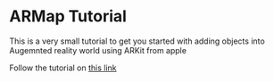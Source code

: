 # ARMap Tutorial

This is a very small tutorial to get you started with adding objects into Augemnted reality world using ARKit from apple

Follow the tutorial on [this link](https://docs.google.com/document/d/1j7V90_577Hoj3WYDrkX-8F-fPEEF423ZzMcw-R63oT4/edit?usp=sharing "Tutorial link")
